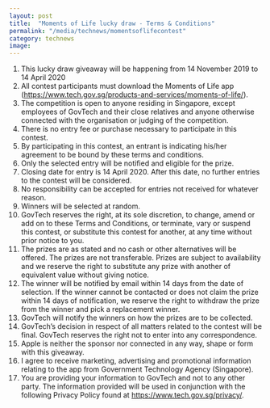 ```yaml
---
layout: post
title:  "Moments of Life lucky draw - Terms & Conditions"
permalink: "/media/technews/momentsoflifecontest"
category: technews
image: 
---
```


1. This lucky draw giveaway will be happening from 14 November 2019 to 14 April 2020
2. All contest participants must download the Moments of Life app (https://www.tech.gov.sg/products-and-services/moments-of-life/). 
2. The competition is open to anyone residing in Singapore, except employees of GovTech and their close relatives and anyone otherwise connected with the organisation or judging of the competition.
3. There is no entry fee or purchase necessary to participate in this contest.
4. By participating in this contest, an entrant is indicating his/her agreement to be bound by these terms and conditions.
5. Only the selected entry will be notified and eligible for the prize.
6. Closing date for entry is 14 April 2020. After this date, no further entries to the contest will be considered.
7. No responsibility can be accepted for entries not received for whatever reason.
8. Winners will be selected at random.
9. GovTech reserves the right, at its sole discretion, to change, amend or add on to these Terms and Conditions, or terminate, vary or suspend this contest, or substitute this contest for another, at any time without prior notice to you.
10. The prizes are as stated and no cash or other alternatives will be offered. The prizes are not transferable. Prizes are subject to availability and we reserve the right to substitute any prize with another of equivalent value without giving notice.
11. The winner will be notified by email within 14 days from the date of selection. If the winner cannot be contacted or does not claim the prize within 14 days of notification, we reserve the right to withdraw the prize from the winner and pick a replacement winner.
12. GovTech will notify the winners on how the prizes are to be collected.
13. GovTech’s decision in respect of all matters related to the contest will be final. GovTech reserves the right not to enter into any correspondence.
14. Apple is neither the sponsor nor connected in any way, shape or form with this giveaway.
15. I agree to receive marketing, advertising and promotional information relating to the app from Government Technology Agency (Singapore). 
16.  You are providing your information to GovTech and not to any other party. The information provided will be used in conjunction with the following Privacy Policy found at https://www.tech.gov.sg/privacy/.
